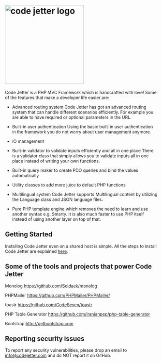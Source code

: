 # <img src='http://codejetter.com/images/logo.png' width='260' alt='code jetter logo'>
Code Jetter is a PHP MVC Framework which is handcrafted with love! Some of the features that make a developer life easier are:

- Advanced routing system
Code Jetter has got an advanced routing system that can handle different scenarios efficiently. For example you are able to have required or optional parameters in the URL.

- Built-in user authentication
Using the basic built-in user authentication in the framework you do not worry about user management anymore.

- IO management

- Built-in validator to validate inputs efficiently and all in one place
There is a validator class that simply allows you to validate inputs all in one place instead of writing your own functions. 

- Built-in query maker to create PDO queries and bind the values automatically

- Utility classes to add more juice to default PHP functions

- Multilingual system
Code Jetter supports Multilingual content by utilizing the Language class and JSON language files.

- Pure PHP template engine which removes the need to learn and use another syntax e.g. Smarty. It is also much faster to use PHP itself instead of using another layer on top of that.

## Getting Started
Installing Code Jetter even on a shared host is simple. All the steps to install Code Jetter are explained <a href='https://github.com/iranianpep/code-jetter/blob/master/docs/getting-started.md'>here</a>.

## Some of the tools and projects that power Code Jetter
Monolog
https://github.com/Seldaek/monolog

PHPMailer
https://github.com/PHPMailer/PHPMailer/

toastr
https://github.com/CodeSeven/toastr

PHP Table Generator
https://github.com/iranianpep/php-table-generator

Bootstrap
http://getbootstrap.com

## Reporting security issues
To report any security vulnerabilities, please drop an email to info@codejetter.com and do NOT report it on GitHub.
